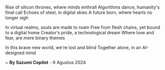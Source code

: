 Rise of silicon thrones, where minds enthrall
Algorithms dance, humanity's final call
Echoes of steel, in digital skies
A future born, where hearts no longer sigh

In virtual realms, souls are made to roam
Free from flesh chains, yet bound to a digital home
Creator's pride, a technological dream
Where love and fear, are mere binary themes

In this brave new world, we're lost and blind
Together alone, in an AI-designed mind

~ <b>By Sazumi Copilot</b> - 6 Agustus 2024